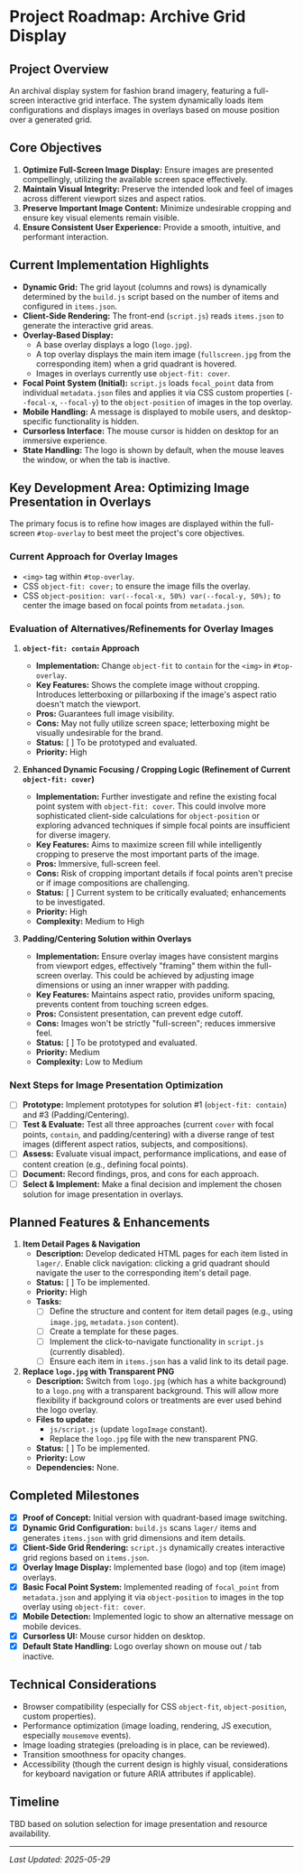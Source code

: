 # Project Roadmap: Archive Grid Display

## Project Overview
An archival display system for fashion brand imagery, featuring a full-screen interactive grid interface. The system dynamically loads item configurations and displays images in overlays based on mouse position over a generated grid.

## Core Objectives
1.  **Optimize Full-Screen Image Display:** Ensure images are presented compellingly, utilizing the available screen space effectively.
2.  **Maintain Visual Integrity:** Preserve the intended look and feel of images across different viewport sizes and aspect ratios.
3.  **Preserve Important Image Content:** Minimize undesirable cropping and ensure key visual elements remain visible.
4.  **Ensure Consistent User Experience:** Provide a smooth, intuitive, and performant interaction.

## Current Implementation Highlights
*   **Dynamic Grid:** The grid layout (columns and rows) is dynamically determined by the `build.js` script based on the number of items and configured in `items.json`.
*   **Client-Side Rendering:** The front-end (`script.js`) reads `items.json` to generate the interactive grid areas.
*   **Overlay-Based Display:**
    *   A base overlay displays a logo (`logo.jpg`).
    *   A top overlay displays the main item image (`fullscreen.jpg` from the corresponding item) when a grid quadrant is hovered.
    *   Images in overlays currently use `object-fit: cover`.
*   **Focal Point System (Initial):** `script.js` loads `focal_point` data from individual `metadata.json` files and applies it via CSS custom properties (`--focal-x`, `--focal-y`) to the `object-position` of images in the top overlay.
*   **Mobile Handling:** A message is displayed to mobile users, and desktop-specific functionality is hidden.
*   **Cursorless Interface:** The mouse cursor is hidden on desktop for an immersive experience.
*   **State Handling:** The logo is shown by default, when the mouse leaves the window, or when the tab is inactive.

## Key Development Area: Optimizing Image Presentation in Overlays

The primary focus is to refine how images are displayed within the full-screen `#top-overlay` to best meet the project's core objectives.

### Current Approach for Overlay Images
*   `<img>` tag within `#top-overlay`.
*   CSS `object-fit: cover;` to ensure the image fills the overlay.
*   CSS `object-position: var(--focal-x, 50%) var(--focal-y, 50%);` to center the image based on focal points from `metadata.json`.

### Evaluation of Alternatives/Refinements for Overlay Images

1.  **`object-fit: contain` Approach**
    *   **Implementation:** Change `object-fit` to `contain` for the `<img>` in `#top-overlay`.
    *   **Key Features:** Shows the complete image without cropping. Introduces letterboxing or pillarboxing if the image's aspect ratio doesn't match the viewport.
    *   **Pros:** Guarantees full image visibility.
    *   **Cons:** May not fully utilize screen space; letterboxing might be visually undesirable for the brand.
    *   **Status:** [ ] To be prototyped and evaluated.
    *   **Priority:** High

2.  **Enhanced Dynamic Focusing / Cropping Logic (Refinement of Current `object-fit: cover`)**
    *   **Implementation:** Further investigate and refine the existing focal point system with `object-fit: cover`. This could involve more sophisticated client-side calculations for `object-position` or exploring advanced techniques if simple focal points are insufficient for diverse imagery.
    *   **Key Features:** Aims to maximize screen fill while intelligently cropping to preserve the most important parts of the image.
    *   **Pros:** Immersive, full-screen feel.
    *   **Cons:** Risk of cropping important details if focal points aren't precise or if image compositions are challenging.
    *   **Status:** [ ] Current system to be critically evaluated; enhancements to be investigated.
    *   **Priority:** High
    *   **Complexity:** Medium to High

3.  **Padding/Centering Solution within Overlays**
    *   **Implementation:** Ensure overlay images have consistent margins from viewport edges, effectively "framing" them within the full-screen overlay. This could be achieved by adjusting image dimensions or using an inner wrapper with padding.
    *   **Key Features:** Maintains aspect ratio, provides uniform spacing, prevents content from touching screen edges.
    *   **Pros:** Consistent presentation, can prevent edge cutoff.
    *   **Cons:** Images won't be strictly "full-screen"; reduces immersive feel.
    *   **Status:** [ ] To be prototyped and evaluated.
    *   **Priority:** Medium
    *   **Complexity:** Low to Medium

### Next Steps for Image Presentation Optimization
*   [ ] **Prototype:** Implement prototypes for solution #1 (`object-fit: contain`) and #3 (Padding/Centering).
*   [ ] **Test & Evaluate:** Test all three approaches (current `cover` with focal points, `contain`, and padding/centering) with a diverse range of test images (different aspect ratios, subjects, and compositions).
*   [ ] **Assess:** Evaluate visual impact, performance implications, and ease of content creation (e.g., defining focal points).
*   [ ] **Document:** Record findings, pros, and cons for each approach.
*   [ ] **Select & Implement:** Make a final decision and implement the chosen solution for image presentation in overlays.

## Planned Features & Enhancements

1.  **Item Detail Pages & Navigation**
    *   **Description:** Develop dedicated HTML pages for each item listed in `lager/`. Enable click navigation: clicking a grid quadrant should navigate the user to the corresponding item's detail page.
    *   **Status:** [ ] To be implemented.
    *   **Priority:** High
    *   **Tasks:**
        *   [ ] Define the structure and content for item detail pages (e.g., using `image.jpg`, `metadata.json` content).
        *   [ ] Create a template for these pages.
        *   [ ] Implement the click-to-navigate functionality in `script.js` (currently disabled).
        *   [ ] Ensure each item in `items.json` has a valid link to its detail page.

2.  **Replace `logo.jpg` with Transparent PNG**
    *   **Description:** Switch from `logo.jpg` (which has a white background) to a `logo.png` with a transparent background. This will allow more flexibility if background colors or treatments are ever used behind the logo overlay.
    *   **Files to update:**
        *   `js/script.js` (update `logoImage` constant).
        *   Replace the `logo.jpg` file with the new transparent PNG.
    *   **Status:** [ ] To be implemented.
    *   **Priority:** Low
    *   **Dependencies:** None.

## Completed Milestones
*   [x] **Proof of Concept:** Initial version with quadrant-based image switching.
*   [x] **Dynamic Grid Configuration:** `build.js` scans `lager/` items and generates `items.json` with grid dimensions and item details.
*   [x] **Client-Side Grid Rendering:** `script.js` dynamically creates interactive grid regions based on `items.json`.
*   [x] **Overlay Image Display:** Implemented base (logo) and top (item image) overlays.
*   [x] **Basic Focal Point System:** Implemented reading of `focal_point` from `metadata.json` and applying it via `object-position` to images in the top overlay using `object-fit: cover`.
*   [x] **Mobile Detection:** Implemented logic to show an alternative message on mobile devices.
*   [x] **Cursorless UI:** Mouse cursor hidden on desktop.
*   [x] **Default State Handling:** Logo overlay shown on mouse out / tab inactive.

## Technical Considerations
*   Browser compatibility (especially for CSS `object-fit`, `object-position`, custom properties).
*   Performance optimization (image loading, rendering, JS execution, especially `mousemove` events).
*   Image loading strategies (preloading is in place, can be reviewed).
*   Transition smoothness for opacity changes.
*   Accessibility (though the current design is highly visual, considerations for keyboard navigation or future ARIA attributes if applicable).

## Timeline
TBD based on solution selection for image presentation and resource availability.

---
*Last Updated: 2025-05-29*
